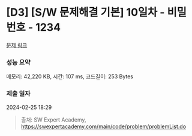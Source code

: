 # [D3] [S/W 문제해결 기본] 10일차 - 비밀번호 - 1234 

[문제 링크](https://swexpertacademy.com/main/code/problem/problemDetail.do?contestProbId=AV14_DEKAJcCFAYD) 

### 성능 요약

메모리: 42,220 KB, 시간: 107 ms, 코드길이: 253 Bytes

### 제출 일자

2024-02-25 18:29



> 출처: SW Expert Academy, https://swexpertacademy.com/main/code/problem/problemList.do